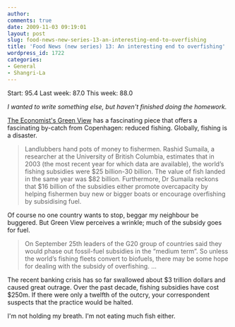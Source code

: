 ```yaml
---
author:
comments: true
date: 2009-11-03 09:19:01
layout: post
slug: food-news-new-series-13-an-interesting-end-to-overfishing
title: 'Food News (new series) 13: An interesting end to overfishing'
wordpress_id: 1722
categories:
- General
- Shangri-La
---
```


Start: 95.4 Last week: 87.0 This week: 88.0

_I wanted to write something else, but haven't finished doing the homework._

[The Economist's Green View](http://www.economist.com/world/international/displaystory.cfm?story_id=14788199&fsrc=rss) has a fascinating piece that offers a fascinating by-catch from Copenhagen: reduced fishing. Globally, fishing is a disaster.

> Landlubbers hand pots of money to fishermen. Rashid Sumaila, a researcher at the University of British Columbia, estimates that in 2003 (the most recent year for which data are available), the world’s fishing subsidies were $25 billion-30 billion. The value of fish landed in the same year was $82 billion. Furthermore, Dr Sumaila reckons that $16 billion of the subsidies either promote overcapacity by helping fishermen buy new or bigger boats or encourage overfishing by subsidising fuel.

Of course no one country wants to stop, beggar my neighbour be buggered. But Green View perceives a wrinkle; much of the subsidy goes for fuel.

> On September 25th leaders of the G20 group of countries said they would phase out fossil-fuel subsidies in the “medium term”. So unless the world’s fishing fleets convert to biofuels, there may be some hope for dealing with the subsidy of overfishing. ...

The recent banking crisis has so far swallowed about $3 trillion dollars and caused great outrage. Over the past decade, fishing subsidies have cost $250m. If there were only a twelfth of the outcry, your correspondent suspects that the practice would be halted.

I'm not holding my breath. I'm not eating much fish either.

